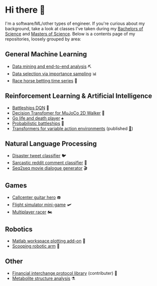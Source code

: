 # Hi there 👋
I'm a software/ML/other types of engineer. If you're curious about my background, take a look at classes I've taken during my [Bachelors of Science](https://github.com/NiklasZ/NiklasZ/blob/main/bsc_classes.md) and [Masters of Science](https://github.com/NiklasZ/NiklasZ/blob/main/msc_classes.md). Below is a contents page of my repositories, loosely grouped by area:

## General Machine Learning
- [Data mining and end-to-end analysis](https://github.com/NiklasZ/large-scale-data-mining-projects) ⛏️
- [Data selection via importance sampling](https://github.com/NiklasZ/large-scale-ml-project) 📊
- [Race horse betting time series](https://github.com/NiklasZ/race-horse-bets) 🏇

## Reinforcement Learning & Artificial Intelligence
- [Battleships DQN](https://github.com/NiklasZ/deep-battleships) 🚢
- [Decision Transfomer for MuJoCo 2D Walker](https://github.com/NiklasZ/decision-transformers-example) 🚶
- [Go life and death player](https://github.com/NiklasZ/Go-Life-and-Death-Player) ♠️
- [Probabilistic battleships](https://github.com/NiklasZ/BattleshipAI) 🎲
- [Transformers for variable action environments](https://github.com/NiklasZ/transformers-for-variable-action-envs) (published [📜](https://arxiv.org/abs/2301.03679))

## Natural Language Processing
- [Disaster tweet classifier](https://github.com/NiklasZ/disaster-tweets-project) 🐦
- [Sarcastic reddit comment classifier](https://github.com/NiklasZ/sarcasm-classification-project) 💬
- [Seq2seq movie dialogue generator](https://github.com/NiklasZ/Seq2Seq-Dialogue-Generator) 🎬

## Games
- [Callcenter guitar hero](https://github.com/NiklasZ/HoboSort) ☎️
- [Flight simulator mini-game](https://github.com/NiklasZ/DonutMotion) 🛩
- [Multiplayer racer](https://github.com/NiklasZ/MotoMotoMoto) 🏍

## Robotics
- [Matlab workspace plotting add-on](https://github.com/NiklasZ/robotic_arm_workspace) 🤖
-  [Scooping robotic arm](https://github.com/NiklasZ/scooper-kinematics-project) 🦾

## Other
- [Financial interchange protocol library](https://github.com/NiklasZ/jspurefix) (contributer) 💸
- [Metabolite structure analysis](https://github.com/NiklasZ/Metabolite-Substructures) ⚗️

<!--
**NiklasZ/NiklasZ** is a ✨ _special_ ✨ repository because its `README.md` (this file) appears on your GitHub profile.

Here are some ideas to get you started:

- 🔭 I’m currently working on ...
- 🌱 I’m currently learning ...
- 👯 I’m looking to collaborate on ...
- 🤔 I’m looking for help with ...
- 💬 Ask me about ...
- 📫 How to reach me: ...
- 😄 Pronouns: ...
- ⚡ Fun fact: ...
-->
